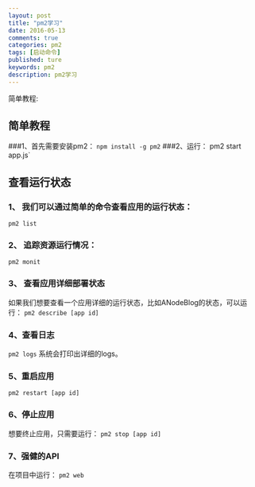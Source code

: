 ```yaml
---
layout: post
title: "pm2学习"
date: 2016-05-13
comments: true
categories: pm2
tags: [启动命令]
published: ture
keywords: pm2
description: pm2学习
---
```

简单教程:

## 简单教程
###1、首先需要安装pm2：
`npm install -g pm2`
###2、运行：
pm2 start app.js`

## 查看运行状态
### 1、 我们可以通过简单的命令查看应用的运行状态：
`pm2 list`
### 2、 追踪资源运行情况：
`pm2 monit`

### 3、 查看应用详细部署状态
如果我们想要查看一个应用详细的运行状态，比如ANodeBlog的状态，可以运行：
`pm2 describe [app id]`
### 4、查看日志
`pm2 logs`
系统会打印出详细的logs。
### 5、重启应用
`pm2 restart [app id]`
### 6、停止应用
想要终止应用，只需要运行：
`pm2 stop [app id]`
### 7、强健的API
在项目中运行：
`pm2 web`

